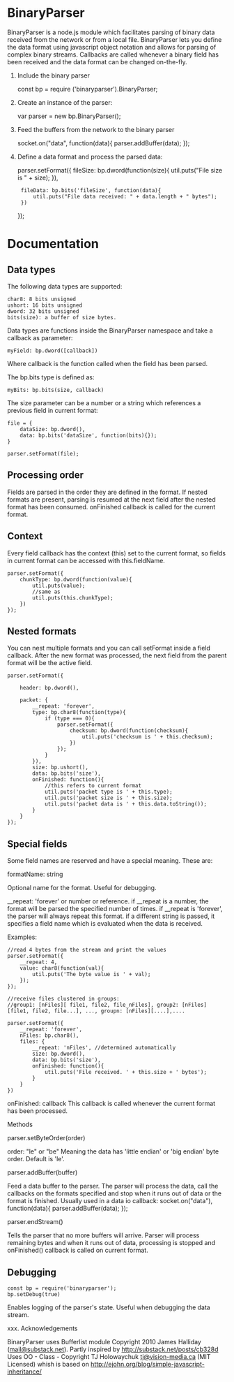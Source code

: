 BinaryParser
============

BinaryParser is a node.js module which facilitates parsing of binary data received from the network or from a local file.
BinaryParser lets you define the data format using javascript object notation and allows for parsing of complex binary streams.
Callbacks are called whenever a binary field has been received and the data format can be changed on-the-fly. 

1. Include the binary parser


	const bp = require ('binaryparser').BinaryParser;


2. Create an instance of the parser:


	var parser = new bp.BinaryParser();


3. Feed the buffers from the network to the binary parser

	
	socket.on("data", function(data){
		parser.addBuffer(data);
	});	


4. Define a data format and process the parsed data:


	parser.setFormat({
		fileSize: bp.dword(function(size){
			util.puts("File size is " + size);
		}),
	
		fileData: bp.bits('fileSize', function(data){
			util.puts("File data received: " + data.length + " bytes");
		})
	});


Documentation
=============

Data types
----------

The following data types are supported:


	char8: 8 bits unsigned
	ushort: 16 bits unsigned
	dword: 32 bits unsigned
	bits(size): a buffer of size bytes.

Data types are functions inside the BinaryParser namespace and take a callback as parameter:

	myField: bp.dword([callback])

Where callback is the function called when the field has been parsed.

The bp.bits type is defined as:

	myBits: bp.bits(size, callback)

The size parameter can be a number or a string which references a previous field in current format:

	file = {
		dataSize: bp.dword(),
		data: bp.bits('dataSize', function(bits){});
	}

	parser.setFormat(file);



Processing order
----------------

Fields are parsed in the order they are defined in the format. If nested formats are present, parsing is resumed at the next field after the nested format has been consumed.
onFinished callback is called for the current format.

Context
-------

Every field callback has the context (this) set to the current format, so fields in current format can be accessed with this.fieldName.

	parser.setFormat({
		chunkType: bp.dword(function(value){
			util.puts(value);
			//same as
			util.puts(this.chunkType);
		})
	});

Nested formats
--------------

You can nest multiple formats and you can call setFormat inside a field callback. After the new format was processed, the next field from the parent 
format will be the active field.

	parser.setFormat({
	
		header: bp.dword(),

		packet: {
			__repeat: 'forever',
			type: bp.char8(function(type){
				if (type === 0){
					parser.setFormat({
						checksum: bp.dword(function(checksum){
							util.puts('checksum is ' + this.checksum);
						})
					});
				}
			}),
			size: bp.ushort(),
			data: bp.bits('size'),
			onFinished: function(){
				//this refers to current format
				util.puts('packet type is ' + this.type);
				util.puts('packet size is ' + this.size);
				util.puts('packet data is ' + this.data.toString());
			}
		}
	});

Special fields
--------------

Some field names are reserved and have a special meaning. These are:

formatName: string

Optional name for the format. Useful for debugging.

__repeat: 'forever' or number or reference.
if __repeat is a number, the format will be parsed the specified number of times.
if __repeat is 'forever', the parser will always repeat this format.
if a different string is passed, it specifies a field name which is evaluated when the data is received.

Examples:

	//read 4 bytes from the stream and print the values
	parser.setFormat({
		__repeat: 4,
		value: char8(function(val){
			util.puts('The byte value is ' + val);
		});
	});

	//receive files clustered in groups: 
	//group1: [nFiles][ file1, file2, file_nFiles], group2: [nFiles][file1, file2, file...], ..., groupn: [nFiles][....],....

	parser.setFormat({
		__repeat: 'forever',
		nFiles: bp.char8(),
		files: {
			__repeat: 'nFiles',	//determined automatically 
			size: bp.dword(),
			data: bp.bits('size'),
			onFinished: function(){
				util.puts('File received. ' + this.size + ' bytes');
			}
		}
	})


onFinished: callback
This callback is called whenever the current format has been processed.



Methods

parser.setByteOrder(order) 

order: "le" or "be"
Meaning the data has 'little endian' or 'big endian' byte order. Default is 'le'.


parser.addBuffer(buffer)

Feed a data buffer to the parser. The parser will process the data, call the callbacks on the formats specified and stop when it runs out of data or the format is finished.
Usually used in a data io callback:
socket.on("data"), function(data){
	parser.addBuffer(data);
});


parser.endStream()

Tells the parser that no more buffers will arrive. Parser will process remaining bytes and when it runs out of data, processing is stopped and onFinished() callback is called 
on current format.


Debugging
---------

	const bp = require('binaryparser');
	bp.setDebug(true)

Enables logging of the parser's state. Useful when debugging the data stream.


xxx. Acknowledgements

BinaryParser uses Bufferlist module Copyright 2010 James Halliday (mail@substack.net).
Partly inspired by http://substack.net/posts/cb328d
Uses  OO - Class - Copyright TJ Holowaychuk <tj@vision-media.ca> (MIT Licensed) whish is based on http://ejohn.org/blog/simple-javascript-inheritance/



